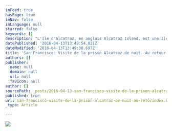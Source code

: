 ```yaml
---
inFeed: true
hasPage: true
inNav: false
inLanguage: null
starred: false
keywords: []
description: "L'île d'Alcatraz, en anglais Alcatraz Island, est une île située dans la baie de San Francisco à 2,4 km (1,5 mile) de la côte de San Francisco en Californie, dans l'ouest des États-Unis.  Elle fut nommée ainsi par les Espagnols car elle servait de refuge à de nombreux pélicans (alcatraces, en espagnol ancien emprunté à l'arabe \"le plongeur\"). Cette île hébergea une forteresse militaire pendant plusieurs décennies (1850-1909), puis une prison militaire (1909-1933) et une prison fédérale de haute sécurité (1934-1963). Occupé par les Amérindiens de 1969 à 1971, le complexe d'Alcatraz est aujourd'hui reconverti en un site historique géré par le service des parcs nationaux des États-Unis. Il est visité chaque année par plus d'un million de touristes et demeure un lieu d'observation des oiseaux de la baie."
datePublished: '2016-04-13T13:49:54.821Z'
dateModified: '2016-04-13T13:49:38.697Z'
title: 'San Francisco: Visite de la prison Alcatraz de nuit. Au retour en bâteau magnifique vue sur la baie'
authors: []
publisher:
  name: null
  domain: null
  url: null
  favicon: null
author: []
sourcePath: _posts/2016-04-13-san-francisco-visite-de-la-prison-alcatraz-de-nuit-au-reto.md
published: true
url: san-francisco-visite-de-la-prison-alcatraz-de-nuit-au-reto/index.html
_type: Article

---
```

![](https://the-grid-user-content.s3-us-west-2.amazonaws.com/104dfa1c-775a-41ab-b6b0-de1603b6dcf3.png)